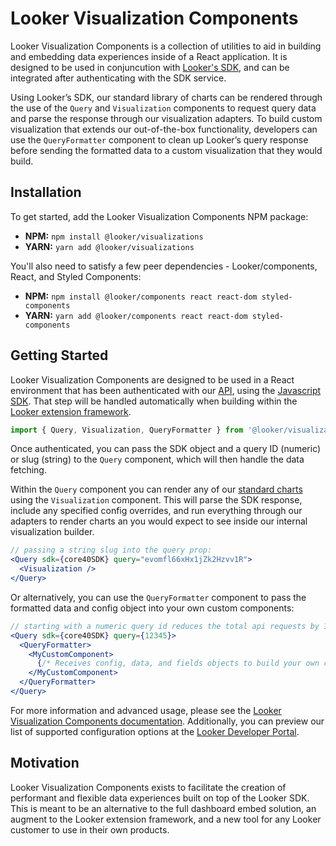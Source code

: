 # Looker Visualization Components

Looker Visualization Components is a collection of utilities to aid in building and embedding data experiences inside of a React application. It is designed to be used in conjuncution with [Looker's SDK](https://www.npmjs.com/package/@looker/sdk), and can be integrated after authenticating with the SDK service.

Using Looker’s SDK, our standard library of charts can be rendered through the use of the `Query` and `Visualization` components to request query data and parse the response through our visualization adapters. To build custom visualization that extends our out-of-the-box functionality, developers can use the `QueryFormatter` component to clean up Looker’s query response before sending the formatted data to a custom visualization that they would build.

## Installation

To get started, add the Looker Visualization Components NPM package:

- **NPM:** `npm install @looker/visualizations`
- **YARN:** `yarn add @looker/visualizations`

You'll also need to satisfy a few peer dependencies - Looker/components, React, and Styled Components:

- **NPM:** `npm install @looker/components react react-dom styled-components`
- **YARN:** `yarn add @looker/components react react-dom styled-components`

## Getting Started

Looker Visualization Components are designed to be used in a React environment that has been authenticated with our [API](https://docs.looker.com/reference/api-and-integration/api-getting-started), using the [Javascript SDK](https://www.npmjs.com/package/@looker/sdk). That step will be handled automatically when building within the [Looker extension framework](https://docs.looker.com/data-modeling/extension-framework/extension-framework-intro).

```jsx
import { Query, Visualization, QueryFormatter } from '@looker/visualizations'
```

Once authenticated, you can pass the SDK object and a query ID (numeric) or slug (string) to the `Query` component, which will then handle the data fetching.

Within the `Query` component you can render any of our [standard charts](https://docs.looker.com/exploring-data/visualizing-query-results/visualization-types) using the `Visualization` component. This will parse the SDK response, include any specified config overrides, and run everything through our adapters to render charts an you would expect to see inside our internal visualization builder.

```jsx
// passing a string slug into the query prop:
<Query sdk={core40SDK} query="evomfl66xHx1jZk2Hzvv1R">
  <Visualization />
</Query>
```

Or alternatively, you can use the `QueryFormatter` component to pass the formatted data and config object into your own custom components:

```jsx
// starting with a numeric query id reduces the total api requests by 1
<Query sdk={core40SDK} query={12345}>
  <QueryFormatter>
    <MyCustomComponent>
      {/* Receives config, data, and fields objects to build your own custom visualizations. */}
    </MyCustomComponent>
  </QueryFormatter>
</Query>
```

For more information and advanced usage, please see the [Looker Visualization Components documentation](https://docs.looker.com/data-modeling/extension-framework/vis-components). Additionally, you can preview our list of supported configuration options at the [Looker Developer Portal](https://developers.looker.com/components/visualization-components).

## Motivation

Looker Visualization Components exists to facilitate the creation of performant and flexible data experiences built on top of the Looker SDK. This is meant to be an alternative to the full dashboard embed solution, an augment to the Looker extension framework, and a new tool for any Looker customer to use in their own products.
